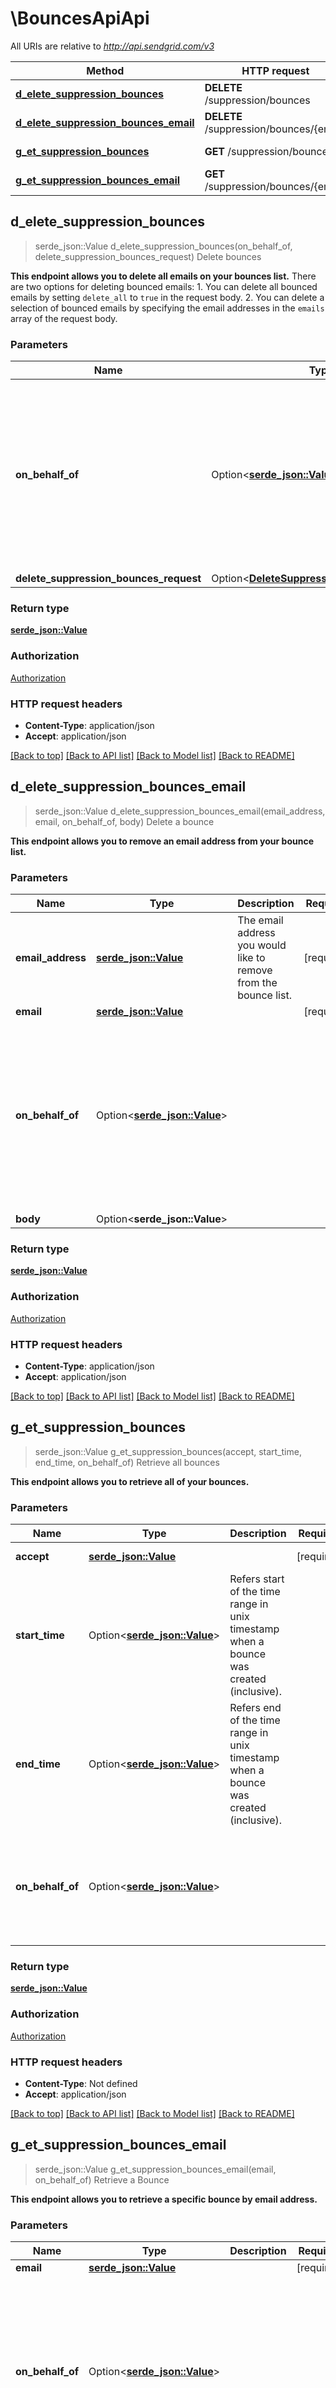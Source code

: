 # \BouncesApiApi

All URIs are relative to *http://api.sendgrid.com/v3*

Method | HTTP request | Description
------------- | ------------- | -------------
[**d_elete_suppression_bounces**](BouncesApiApi.md#d_elete_suppression_bounces) | **DELETE** /suppression/bounces | Delete bounces
[**d_elete_suppression_bounces_email**](BouncesApiApi.md#d_elete_suppression_bounces_email) | **DELETE** /suppression/bounces/{email} | Delete a bounce
[**g_et_suppression_bounces**](BouncesApiApi.md#g_et_suppression_bounces) | **GET** /suppression/bounces | Retrieve all bounces
[**g_et_suppression_bounces_email**](BouncesApiApi.md#g_et_suppression_bounces_email) | **GET** /suppression/bounces/{email} | Retrieve a Bounce



## d_elete_suppression_bounces

> serde_json::Value d_elete_suppression_bounces(on_behalf_of, delete_suppression_bounces_request)
Delete bounces

**This endpoint allows you to delete all emails on your bounces list.**  There are two options for deleting bounced emails:   1. You can delete all bounced emails by setting `delete_all` to `true` in the request body.  2. You can delete a selection of bounced emails by specifying the email addresses in the `emails` array of the request body.

### Parameters


Name | Type | Description  | Required | Notes
------------- | ------------- | ------------- | ------------- | -------------
**on_behalf_of** | Option<[**serde_json::Value**](.md)> |  |  |[default to The subuser's username. This header generates the API call as if the subuser account was making the call.]
**delete_suppression_bounces_request** | Option<[**DeleteSuppressionBouncesRequest**](DeleteSuppressionBouncesRequest.md)> |  |  |

### Return type

[**serde_json::Value**](serde_json::Value.md)

### Authorization

[Authorization](../README.md#Authorization)

### HTTP request headers

- **Content-Type**: application/json
- **Accept**: application/json

[[Back to top]](#) [[Back to API list]](../README.md#documentation-for-api-endpoints) [[Back to Model list]](../README.md#documentation-for-models) [[Back to README]](../README.md)


## d_elete_suppression_bounces_email

> serde_json::Value d_elete_suppression_bounces_email(email_address, email, on_behalf_of, body)
Delete a bounce

**This endpoint allows you to remove an email address from your bounce list.**

### Parameters


Name | Type | Description  | Required | Notes
------------- | ------------- | ------------- | ------------- | -------------
**email_address** | [**serde_json::Value**](.md) | The email address you would like to remove from the bounce list. | [required] |
**email** | [**serde_json::Value**](.md) |  | [required] |
**on_behalf_of** | Option<[**serde_json::Value**](.md)> |  |  |[default to The subuser's username. This header generates the API call as if the subuser account was making the call.]
**body** | Option<**serde_json::Value**> |  |  |

### Return type

[**serde_json::Value**](serde_json::Value.md)

### Authorization

[Authorization](../README.md#Authorization)

### HTTP request headers

- **Content-Type**: application/json
- **Accept**: application/json

[[Back to top]](#) [[Back to API list]](../README.md#documentation-for-api-endpoints) [[Back to Model list]](../README.md#documentation-for-models) [[Back to README]](../README.md)


## g_et_suppression_bounces

> serde_json::Value g_et_suppression_bounces(accept, start_time, end_time, on_behalf_of)
Retrieve all bounces

**This endpoint allows you to retrieve all of your bounces.**

### Parameters


Name | Type | Description  | Required | Notes
------------- | ------------- | ------------- | ------------- | -------------
**accept** | [**serde_json::Value**](.md) |  | [required] |[default to application/json]
**start_time** | Option<[**serde_json::Value**](.md)> | Refers start of the time range in unix timestamp when a bounce was created (inclusive). |  |
**end_time** | Option<[**serde_json::Value**](.md)> | Refers end of the time range in unix timestamp when a bounce was created (inclusive). |  |
**on_behalf_of** | Option<[**serde_json::Value**](.md)> |  |  |[default to The subuser's username. This header generates the API call as if the subuser account was making the call.]

### Return type

[**serde_json::Value**](serde_json::Value.md)

### Authorization

[Authorization](../README.md#Authorization)

### HTTP request headers

- **Content-Type**: Not defined
- **Accept**: application/json

[[Back to top]](#) [[Back to API list]](../README.md#documentation-for-api-endpoints) [[Back to Model list]](../README.md#documentation-for-models) [[Back to README]](../README.md)


## g_et_suppression_bounces_email

> serde_json::Value g_et_suppression_bounces_email(email, on_behalf_of)
Retrieve a Bounce

**This endpoint allows you to retrieve a specific bounce by email address.**

### Parameters


Name | Type | Description  | Required | Notes
------------- | ------------- | ------------- | ------------- | -------------
**email** | [**serde_json::Value**](.md) |  | [required] |
**on_behalf_of** | Option<[**serde_json::Value**](.md)> |  |  |[default to The subuser's username. This header generates the API call as if the subuser account was making the call.]

### Return type

[**serde_json::Value**](serde_json::Value.md)

### Authorization

[Authorization](../README.md#Authorization)

### HTTP request headers

- **Content-Type**: Not defined
- **Accept**: application/json

[[Back to top]](#) [[Back to API list]](../README.md#documentation-for-api-endpoints) [[Back to Model list]](../README.md#documentation-for-models) [[Back to README]](../README.md)

